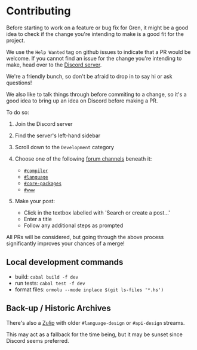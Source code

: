 # Contributing

Before starting to work on a feature or bug fix for Gren, it might be a good idea
to check if the change you're intending to make is a good fit for the project.

We use the `Help Wanted` tag on github issues to indicate that a PR would be
welcome. If you cannot find an issue for the change you're intending to make,
head over to the [Discord server](https://discord.gg/Chb9YB9Vmh).

We're a friendly bunch, so don't be afraid to drop in to say hi or ask questions!

We also like to talk things through before commiting to a change, so it's a good
idea to bring up an idea on Discord before making a PR.

[forum-channel-what]: https://support.discord.com/hc/en-us/articles/6208479917079-Forum-Channels-FAQ#h_01G69FJQWTWN88HFEHK7Z6X79N

To do so:

1. Join the Discord server
2. Find the server's left-hand sidebar
3. Scroll down to the `Development` category
4. Choose one of the following [forum channels][forum-channel-what] beneath it:

   - [`#compiler`](https://discord.com/channels/1250584603085766677/1250591099681247332)
   - [`#language`](https://discord.com/channels/1250584603085766677/1250591320335188099)
   - [`#core-packages`](https://discord.com/channels/1250584603085766677/1250591260159377490)
   - [`#www`](https://discord.com/channels/1250584603085766677/1250592392646492283)

5. Make your post:

   - Click in the textbox labelled with 'Search or create a post...'
   - Enter a title
   - Follow any additional steps as prompted

All PRs will be considered, but going through the above process significantly
improves your chances of a merge!

## Local development commands

- build: `cabal build -f dev`
- run tests: `cabal test -f dev`
- format files: `ormolu --mode inplace $(git ls-files '*.hs')`

## Back-up / Historic Archives

There's also a [Zulip](https://gren.zulipchat.com) with older
`#language-design` or `#api-design` streams.

This may act as a fallback for the time being, but it may be
sunset since Discord seems preferred.
